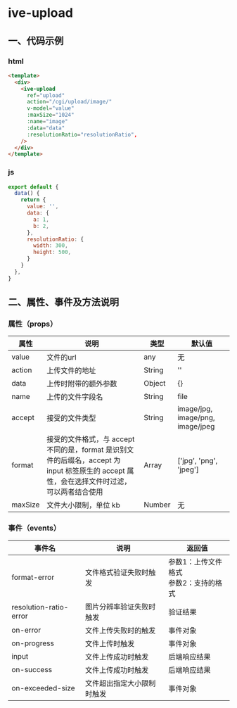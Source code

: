 # ive-upload
## 一、代码示例
### html
```html
<template>
  <div>
    <ive-upload
      ref="upload"
      action="/cgi/upload/image/"
      v-model="value"
      :maxSize="1024"
      :name="image"
      :data="data"
      :resolutionRatio="resolutionRatio",
    />
  </div>
</template>
```
### js
```js
export default {
  data() {
    return {
      value: '',
      data: {
        a: 1,
        b: 2,
      },
      resolutionRatio: {
        width: 300,
        height: 500,
      }
    }
  },
}
```
## 二、属性、事件及方法说明
### 属性（props）
| 属性 | 说明 | 类型 | 默认值 |
| ------ | ------ | ------ | ------ |
| value | 文件的url | any | 无 |
| action | 上传文件的地址 | String | '' |
| data | 上传时附带的额外参数 | Object | {} |
| name | 上传的文件字段名 | String | file |
| accept | 接受的文件类型 | String | image/jpg, image/png, image/jpeg |
| format | 接受的文件格式，与 accept 不同的是，format 是识别文件的后缀名，accept 为 input 标签原生的 accept 属性，会在选择文件时过滤，可以两者结合使用 | Array | ['jpg', 'png', 'jpeg'] |
| maxSize | 文件大小限制，单位 kb | Number | 无 |
### 事件（events）
| 事件名 | 说明 | 返回值 |
| ------ | ------ | ------ |
| format-error | 文件格式验证失败时触发 | 参数1：上传文件格式<br>参数2：支持的格式 |
| resolution-ratio-error | 图片分辨率验证失败时触发 | 验证结果 |
| on-error | 文件上传失败时的触发 | 事件对象 |
| on-progress | 文件上传时触发 | 事件对象 |
| input | 文件上传成功时触发 | 后端响应结果 |
| on-success | 文件上传成功时触发 | 后端响应结果 |
| on-exceeded-size | 文件超出指定大小限制时触发 | 事件对象 |